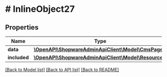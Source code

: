 # # InlineObject27

## Properties

Name | Type | Description | Notes
------------ | ------------- | ------------- | -------------
**data** | [**\OpenAPI\ShopwareAdminApiClient\Model\CmsPage**](CmsPage.md) |  | [optional]
**included** | [**\OpenAPI\ShopwareAdminApiClient\Model\Resource[]**](Resource.md) |  | [optional]

[[Back to Model list]](../../README.md#models) [[Back to API list]](../../README.md#endpoints) [[Back to README]](../../README.md)
